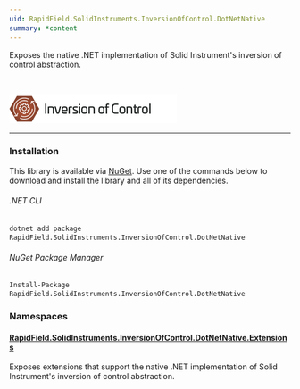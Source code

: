 ```yaml
---
uid: RapidField.SolidInstruments.InversionOfControl.DotNetNative
summary: *content
---
```


<!--
Copyright (c) RapidField LLC. Licensed under the MIT License. See LICENSE.txt in the project root for license information.
-->

Exposes the native .NET implementation of Solid Instrument's inversion of control abstraction.

<br />

![Inversion of Control label](../images/Label.InversionOfControl.300w.png)
- - -

### Installation

This library is available via [NuGet](https://docs.microsoft.com/en-us/nuget/quickstart/install-and-use-a-package-in-visual-studio). Use one of the commands below to download and install the library and all of its dependencies.

###### .NET CLI

```shell
dotnet add package RapidField.SolidInstruments.InversionOfControl.DotNetNative
```

###### NuGet Package Manager

```shell
Install-Package RapidField.SolidInstruments.InversionOfControl.DotNetNative
```

### Namespaces

#### [RapidField.SolidInstruments.InversionOfControl.DotNetNative.Extensions](https://www.solidinstruments.com/api/RapidField.SolidInstruments.InversionOfControl.DotNetNative.Extensions.html)

<section>
Exposes extensions that support the native .NET implementation of Solid Instrument's inversion of control abstraction.
</section>